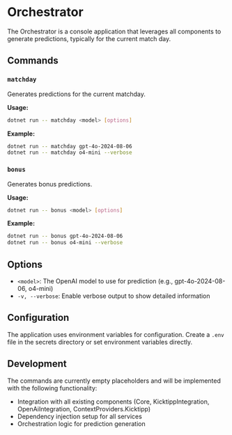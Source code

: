 # Orchestrator

The Orchestrator is a console application that leverages all components to generate predictions, typically for the current match day.

## Commands

### `matchday`
Generates predictions for the current matchday.

**Usage:**
```bash
dotnet run -- matchday <model> [options]
```

**Example:**
```bash
dotnet run -- matchday gpt-4o-2024-08-06
dotnet run -- matchday o4-mini --verbose
```

### `bonus`
Generates bonus predictions.

**Usage:**
```bash
dotnet run -- bonus <model> [options]
```

**Example:**
```bash
dotnet run -- bonus gpt-4o-2024-08-06
dotnet run -- bonus o4-mini --verbose
```

## Options

- `<model>`: The OpenAI model to use for prediction (e.g., gpt-4o-2024-08-06, o4-mini)
- `-v, --verbose`: Enable verbose output to show detailed information

## Configuration

The application uses environment variables for configuration. Create a `.env` file in the secrets directory or set environment variables directly.

## Development

The commands are currently empty placeholders and will be implemented with the following functionality:
- Integration with all existing components (Core, KicktippIntegration, OpenAiIntegration, ContextProviders.Kicktipp)
- Dependency injection setup for all services
- Orchestration logic for prediction generation
